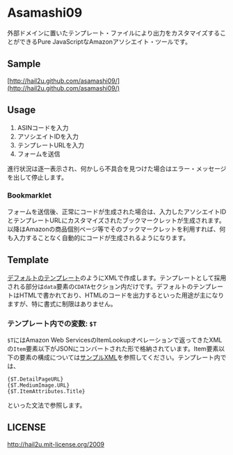 Asamashi09
==========

外部ドメインに置いたテンプレート・ファイルにより出力をカスタマイズすることができるPure JavaScriptなAmazonアソシエイト・ツールです。


Sample
------

[http://hail2u.github.com/asamashi09/](http://hail2u.github.com/asamashi09/)


Usage
-----

  1. ASINコードを入力
  2. アソシエイトIDを入力
  3. テンプレートURLを入力
  4. フォームを送信

進行状況は逐一表示され、何かしら不具合を見つけた場合はエラー・メッセージを出して停止します。


### Bookmarklet

フォームを送信後、正常にコードが生成された場合は、入力したアソシエイトIDとテンプレートURLにカスタマイズされたブックマークレットが生成されます。以降はAmazonの商品個別ページ等でそのブックマークレットを利用すれば、何も入力することなく自動的にコードが生成されるようになります。


Template
--------

[デフォルトのテンプレート](http://hail2u.github.com/asamashi09/template.xml)のようにXMLで作成します。テンプレートとして採用される部分は`data`要素の`CDATA`セクション内だけです。デフォルトのテンプレートはHTMLで書かれており、HTMLのコードを出力するといった用途が主になりますが、特に書式に制限はありません。


### テンプレート内での変数: `$T`

`$T`にはAmazon Web ServicesのItemLookupオペレーションで返ってきたXMLの`Item`要素以下がJSONにコンバートされた形で格納されています。Item要素以下の要素の構成については[サンプルXML](http://ecs.amazonaws.jp/onca/xml?Service=AWSECommerceService&amp;Version=2009-02-01&amp;Operation=ItemLookup&amp;ContentType=text%2Fxml&amp;SubscriptionId=1T2SAFDMWVQS3E47MD02&amp;AssociateTag=hail2unet-22&amp;ItemId=4774134902&amp;ResponseGroup=Images,Small)を参照してください。テンプレート内では、

    {$T.DetailPageURL}
    {$T.MediumImage.URL}
    {$T.ItemAttributes.Title}

といった文法で参照します。


LICENSE
-------

http://hail2u.mit-license.org/2009
